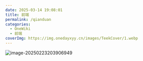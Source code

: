 ```yaml
---
date: 2025-03-14 19:08:01
title: 前端
permalink: /qianduan
categories:
  - OneWiki
  - 前端
coverImg: https://img.onedayxyy.cn/images/TeekCover/1.webp
---
```




![image-20250223203906949](https://img.onedayxyy.cn/images/image-20250223203906949.png)